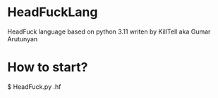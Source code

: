 # HeadFuckLang
HeadFuck language based on python 3.11
writen by KillTell aka Gumar Arutunyan

# How to start?
$  HeadFuck.py <file>.hf
